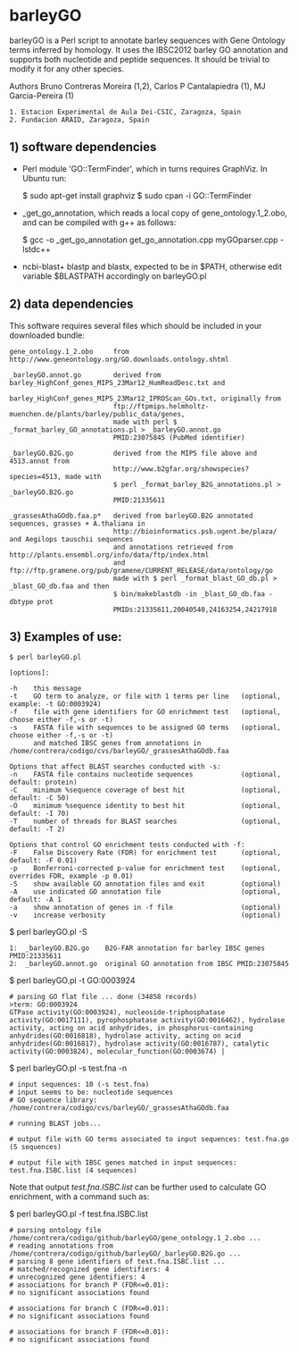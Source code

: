 # barleyGO

barleyGO is a Perl script to annotate barley sequences with Gene Ontology terms
inferred by homology. It uses the IBSC2012 barley GO annotation and supports both nucleotide
and peptide sequences. It should be trivial to modify it for any other species.

Authors Bruno Contreras Moreira (1,2), Carlos P Cantalapiedra (1), MJ Garcia-Pereira (1) 

    1. Estacion Experimental de Aula Dei-CSIC, Zaragoza, Spain
    2. Fundacion ARAID, Zaragoza, Spain


## 1) software dependencies

+ Perl module 'GO::TermFinder', which in turns requires GraphViz. In Ubuntu run:

    $ sudo apt-get install graphviz
    $ sudo cpan -i GO::TermFinder 

+ _get_go_annotation, which reads a local copy of gene_ontology.1_2.obo, and can be compiled with g++ as follows:
    
    $ gcc -o _get_go_annotation get_go_annotation.cpp myGOparser.cpp -lstdc++

+ ncbi-blast+ blastp and blastx, expected to be in $PATH, otherwise edit variable $BLASTPATH accordingly on barleyGO.pl


## 2) data dependencies

This software requires several files which should be included in your downloaded bundle:

    gene_ontology.1_2.obo     from http://www.geneontology.org/GO.downloads.ontology.shtml
 
    _barleyGO.annot.go        derived from barley_HighConf_genes_MIPS_23Mar12_HumReadDesc.txt and
                              barley_HighConf_genes_MIPS_23Mar12_IPROScan_GOs.txt, originally from
                              ftp://ftpmips.helmholtz-muenchen.de/plants/barley/public_data/genes,
                              made with perl $ _format_barley_GO_annotations.pl > _barleyGO.annot.go
                              PMID:23075845 (PubMed identifier)

    _barleyGO.B2G.go          derived from the MIPS file above and 4513.annot from 
                              http://www.b2gfar.org/showspecies?species=4513, made with 
                              $ perl _format_barley_B2G_annotations.pl > _barleyGO.B2G.go 
                              PMID:21335611

    _grassesAthaGOdb.faa.p*   derived from barleyGO.B2G annotated sequences, grasses + A.thaliana in
                              http://bioinformatics.psb.ugent.be/plaza/ and Aegilops tauschii sequences
                              and annotations retrieved from http://plants.ensembl.org/info/data/ftp/index.html
                              and ftp://ftp.gramene.org/pub/gramene/CURRENT_RELEASE/data/ontology/go
                              made with $ perl _format_blast_GO_db.pl > _blast_GO_db.faa and then 
                              $ bin/makeblastdb -in _blast_GO_db.faa -dbtype prot
                              PMIDs:21335611,20040540,24163254,24217918

## 3) Examples of use:

    $ perl barleyGO.pl 

    [options]:
    
    -h    this message
    -t    GO term to analyze, or file with 1 terms per line   (optional, example: -t GO:0003924)
    -f    file with gene identifiers for GO enrichment test   (optional, choose either -f,-s or -t)
    -s    FASTA file with sequences to be assigned GO terms   (optional, choose either -f,-s or -t)
          and matched IBSC genes from annotations in /home/contrera/codigo/cvs/barleyGO/_grassesAthaGOdb.faa
    
    Options that affect BLAST searches conducted with -s:
    -n    FASTA file contains nucleotide sequences            (optional, default: protein)
    -C    minimum %sequence coverage of best hit              (optional, default: -C 50)
    -O    minimum %sequence identity to best hit              (optional, default: -I 70)
    -T    number of threads for BLAST searches                (optional, default: -T 2)
    
    Options that control GO enrichment tests conducted with -f:
    -F    False Discovery Rate (FDR) for enrichment test      (optional, default: -F 0.01)
    -p    Bonferroni-corrected p-value for enrichment test    (optional, overrides FDR, example -p 0.01)
    -S    show available GO annotation files and exit         (optional)
    -A    use indicated GO annotation file                    (optional, default: -A 1
    -a    show annotation of genes in -f file                 (optional)
    -v    increase verbosity                                  (optional)

$ perl barleyGO.pl -S

    1:  _barleyGO.B2G.go    B2G-FAR annotation for barley IBSC genes PMID:21335611
    2:  _barleyGO.annot.go  original GO annotation from IBSC PMID:23075845

$ perl barleyGO.pl -t GO:0003924

    # parsing GO flat file ... done (34858 records)
    >term: GO:0003924
    GTPase activity(GO:0003924), nucleoside-triphosphatase activity(GO:0017111), pyrophosphatase activity(GO:0016462), hydrolase activity, acting on acid anhydrides, in phosphorus-containing anhydrides(GO:0016818), hydrolase activity, acting on acid anhydrides(GO:0016817), hydrolase activity(GO:0016787), catalytic activity(GO:0003824), molecular_function(GO:0003674) |

$ perl barleyGO.pl -s test.fna -n

    # input sequences: 10 (-s test.fna)
    # input seems to be: nucleotide sequences
    # GO sequence library: /home/contrera/codigo/cvs/barleyGO/_grassesAthaGOdb.faa
    
    # running BLAST jobs...
    
    # output file with GO terms associated to input sequences: test.fna.go (5 sequences)
    
    # output file with IBSC genes matched in input sequences: test.fna.ISBC.list (4 sequences)


Note that output *test.fna.ISBC.list* can be further used to calculate GO enrichment, with a command such as:

$ perl barleyGO.pl -f test.fna.ISBC.list

    # parsing ontology file /home/contrera/codigo/github/barleyGO/gene_ontology.1_2.obo ...
    # reading annotations from /home/contrera/codigo/github/barleyGO/_barleyGO.B2G.go ...
    # parsing 8 gene identifiers of test.fna.ISBC.list ...
    # matched/recognized gene identifiers: 4
    # unrecognized gene identifiers: 4
    # associations for branch P (FDR<=0.01):
    # no significant associations found

    # associations for branch C (FDR<=0.01):
    # no significant associations found

    # associations for branch F (FDR<=0.01):
    # no significant associations found

